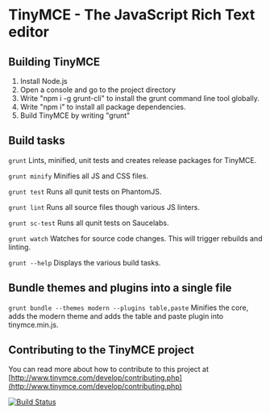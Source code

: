TinyMCE - The JavaScript Rich Text editor
==========================================

Building TinyMCE
-----------------
1. Install Node.js
2. Open a console and go to the project directory
3. Write "npm i -g grunt-cli" to install the grunt command line tool globally.
4. Write "npm i" to install all package dependencies.
4. Build TinyMCE by writing "grunt"

Build tasks
------------
`grunt`
Lints, minified, unit tests and creates release packages for TinyMCE.

`grunt minify`
Minifies all JS and CSS files.

`grunt test`
Runs all qunit tests on PhantomJS.

`grunt lint`
Runs all source files though various JS linters.

`grunt sc-test`
Runs all qunit tests on Saucelabs.

`grunt watch`
Watches for source code changes. This will trigger rebuilds and linting.

`grunt --help`
Displays the various build tasks.

Bundle themes and plugins into a single file
---------------------------------------------
`grunt bundle --themes modern --plugins table,paste`
Minifies the core, adds the modern theme and adds the table and paste plugin into tinymce.min.js.

Contributing to the TinyMCE project
------------------------------------
You can read more about how to contribute to this project at [http://www.tinymce.com/develop/contributing.php](http://www.tinymce.com/develop/contributing.php)

[![Build Status](https://travis-ci.org/tinymce/tinymce.png?branch=master)](https://travis-ci.org/tinymce/tinymce)
